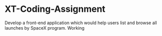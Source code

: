 # XT-Coding-Assignment
 Develop  a front-end application which would help users list and browse all launches by SpaceX program.
Working